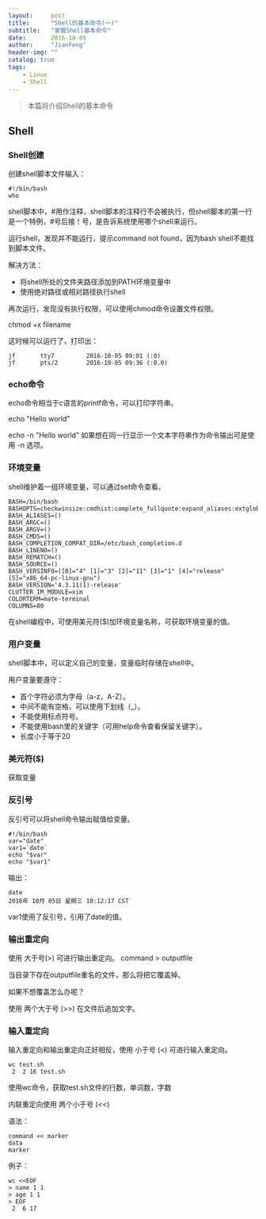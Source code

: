 ```yaml
---
layout:     post
title:      "Shell的基本命令(一)"
subtitle:   "掌握Shell基本命令"
date:       2016-10-05
author:     "JianFeng"
header-img: ""
catalog: true
tags:
    - Linux
    - Shell
---
```


> 本篇将介绍Shell的基本命令

## Shell

### Shell创建
创建shell脚本文件输入：

    #!/bin/bash
    who

shell脚本中，#用作注释，shell脚本的注释行不会被执行，但shell脚本的第一行是一个特例，#号后接！号，是告诉系统使用哪个shell来运行。

运行shell，发现并不能运行，提示command not found，因为bash shell不能找到脚本文件。

解决方法：

- 将shell所处的文件夹路径添加到PATH环境变量中
- 使用绝对路径或相对路径执行shell

再次运行，发现没有执行权限，可以使用chmod命令设置文件权限。

chmod +x filename

这时候可以运行了，打印出：

    jf       tty7         2016-10-05 09:01 (:0)
    jf       pts/2        2016-10-05 09:36 (:0.0)
    
### echo命令
echo命令相当于c语言的printf命令，可以打印字符串。

echo "Hello world"

echo -n "Hello world" 如果想在同一行显示一个文本字符串作为命令输出可是使用 -n 选项。

### 环境变量

shell维护着一组环境变量，可以通过set命令查看。

    BASH=/bin/bash
    BASHOPTS=checkwinsize:cmdhist:complete_fullquote:expand_aliases:extglob:extquote:force_fignore:interactive_comments:progcomp:promptvars:sourcepath
    BASH_ALIASES=()
    BASH_ARGC=()
    BASH_ARGV=()
    BASH_CMDS=()
    BASH_COMPLETION_COMPAT_DIR=/etc/bash_completion.d
    BASH_LINENO=()
    BASH_REMATCH=()
    BASH_SOURCE=()
    BASH_VERSINFO=([0]="4" [1]="3" [2]="11" [3]="1" [4]="release" [5]="x86_64-pc-linux-gnu")
    BASH_VERSION='4.3.11(1)-release'
    CLUTTER_IM_MODULE=xim
    COLORTERM=mate-terminal
    COLUMNS=80
    
在shell编程中，可使用美元符($)加环境变量名称，可获取环境变量的值。

### 用户变量

shell脚本中，可以定义自己的变量，变量临时存储在shell中。

用户变量要遵守：

- 首个字符必须为字母（a-z，A-Z）。
- 中间不能有空格，可以使用下划线（_）。
- 不能使用标点符号。
- 不能使用bash里的关键字（可用help命令查看保留关键字）。
- 长度小于等于20

### 美元符($)
获取变量

### 反引号

反引号可以将shell命令输出赋值给变量。
    
    #!/bin/bash
    var="date"
    var1=`date`
    echo "$var"
    echo "$var1"
    
输出：

    date
    2016年 10月 05日 星期三 10:12:17 CST

var1使用了反引号，引用了date的值。

### 输出重定向

使用 大于号(>) 可进行输出重定向。
command > outputfile

当目录下存在outputfile重名的文件，那么将把它覆盖掉。

如果不想覆盖怎么办呢？

使用 两个大于号 (>>)  在文件后追加文字。

### 输入重定向

输入重定向和输出重定向正好相反，使用 小于号 (<) 可进行输入重定向。

    wc test.sh
     2  2 16 test.sh
    
使用wc命令，获取test.sh文件的行数，单词数，字数

内联重定向使用 两个小于号 (<<) 

语法：
    
    command << marker
    data
    marker
    
例子：

    wc <<EOF
    > name 1 1
    > age 1 1
    > EOF
     2  6 17
    




